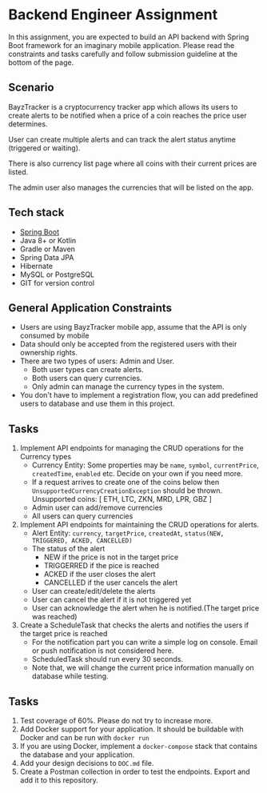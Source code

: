 # Backend Engineer Assignment
In this assignment, you are expected to build an API backend with Spring Boot framework for an imaginary mobile application. Please read the constraints and tasks carefully and follow submission guideline at the bottom of the page.

## Scenario
BayzTracker is a cryptocurrency tracker app which allows its users to create alerts to be notified when a price of a coin reaches the price user determines.

User can create multiple alerts and can track the alert status anytime (triggered or waiting).

There is also currency list page where all coins with their current prices are listed.

The admin user also manages the currencies that will be listed on the app.

## Tech stack
- [Spring Boot](https://spring.io/projects/spring-boot)
- Java 8+ or Kotlin
- Gradle or Maven
- Spring Data JPA
- Hibernate
- MySQL or PostgreSQL
- GIT for version control

## General Application Constraints
- Users are using BayzTracker mobile app, assume that the API is only consumed by mobile
- Data should only be accepted from the registered users with their ownership rights.
- There are two types of users: Admin and User.
    - Both user types can create alerts.
    - Both users can query currencies.
    - Only admin can manage the currency types in the system.
- You don't have to implement a registration flow, you can add predefined users to database and use them in this project.

## Tasks
1. Implement API endpoints for managing the CRUD operations for the Currency types
    - Currency Entity: Some properties may be `name`, `symbol`, `currentPrice`, `createdTime`, `enabled` etc. Decide on your own if you need more.
    - If a request arrives to create one of the coins below then `UnsupportedCurrencyCreationException` should be thrown. Unsupported coins: [ ETH, LTC, ZKN, MRD, LPR, GBZ ]
    - Admin user can add/remove currencies
    - All users can query currencies
2. Implement API endpoints for maintaining the CRUD operations for alerts.
    - Alert Entity: `currency`, `targetPrice`, `createdAt`, `status(NEW, TRIGGERED, ACKED, CANCELLED)`
    - The status of the alert
        - NEW if the price is not in the target price
        - TRIGGERRED if the pice is reached
        - ACKED if the user closes the alert
        - CANCELLED if the user cancels the alert
    - User can create/edit/delete the alerts
    - User can cancel the alert if it is not triggered yet
    - User can acknowledge the alert when he is notified.(The target price was reached)
3. Create a ScheduleTask that checks the alerts and notifies the users if the target price is reached
    - For the notification part you can write a simple log on console. Email or push notification is not considered here.
    - ScheduledTask should run every 30 seconds. 
    - Note that, we will change the current price information manually on database while testing.

## Tasks
1. Test coverage of 60%. Please do not try to increase more.
2. Add Docker support for your application. It should be buildable with Docker and can be run with `docker run`
3. If you are using Docker, implement a `docker-compose` stack that contains the database and your application.
4. Add your design decisions to `DOC.md` file.
5. Create a Postman collection in order to test the endpoints. Export and add it to this repository.
